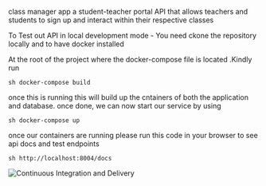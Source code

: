  class manager app
 a student-teacher portal API that allows teachers and students to sign up and interact within their respective classes

To Test out API in local development mode - You need ckone the repository locally and  to have docker installed 

At the root of the project where the docker-compose file is located .Kindly run 

```sh docker-compose build ```

once this is running this will build up the cntainers of both the application and database. once done, we can now start our service by using

```sh docker-compose up ```

once our containers are running please run this code in your browser to see api docs and test endpoints 

```sh http://localhost:8004/docs ```



![Continuous Integration and Delivery](https://github.com/6ogunt48/class_manager/actions/workflows/main.yml/badge.svg?branch=main)
